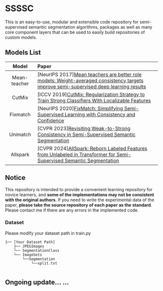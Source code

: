 # SSSSC

This is an easy-to-use, modular and extensible code repository for semi-supervised semantic segmentation algorithms, packages as well as many core component layers that can be used to easily build repositories of custom models.

## Models List

|                 Model                  | Paper                                                                                                                                                           |
| :------------------------------------: | :-------------------------------------------------------------------------------------------------------------------------------------------------------------- |
|  Mean-teacher  | [NeurIPS 2017][Mean teachers are better role models: Weight-averaged consistency targets improve semi-supervised deep learning results](https://proceedings.neurips.cc/paper/2017/hash/68053af2923e00204c3ca7c6a3150cf7-Abstract.html)             |
|     CutMix      | [ICCV 2019][CutMix: Regularization Strategy to Train Strong Classifiers With Localizable Features](https://openaccess.thecvf.com/content_ICCV_2019/html/Yun_CutMix_Regularization_Strategy_to_Train_Strong_Classifiers_With_Localizable_Features_ICCV_2019_paper.html)                                                   |       
| Fixmatch | [NeurIPS 2020][FixMatch: Simplifying Semi-Supervised Learning with Consistency and Confidence](https://proceedings.neurips.cc/paper/2020/hash/06964dce9addb1c5cb5d6e3d9838f733-Abstract.html)                    |
|     Unimatch      | [CVPR 2023][Revisiting Weak-to-Strong Consistency in Semi-Supervised Semantic Segmentation](https://openaccess.thecvf.com/content/CVPR2023/html/Yang_Revisiting_Weak-to-Strong_Consistency_in_Semi-Supervised_Semantic_Segmentation_CVPR_2023_paper.html)                                                   |            
|     Allspark| [CVPR 2024][AllSpark: Reborn Labeled Features from Unlabeled in Transformer for Semi-Supervised Semantic Segmentation](https://openaccess.thecvf.com/content/CVPR2024/html/Wang_AllSpark_Reborn_Labeled_Features_from_Unlabeled_in_Transformer_for_Semi-Supervised_CVPR_2024_paper.html)                                                   |          
                                             
## Notice
This repository is intended to provide a convenient learning repository for novice learners, and **some of the implementations may not be consistent with the original authors**. If you need to write the experimental data of the paper, **please take the source repository of each paper as the standard**. Please contact me if there are any errors in the implemented code.

### Dataset

Please modify your dataset path in train.py

```
├── [Your Dataset Path]
    ├── JPEGImages
    └── SegmentationClass
    └── ImageSets
    	└──Segmentation
    		└──split.txt
    		
```


## Ongoing update... ...





